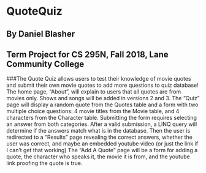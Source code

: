 # QuoteQuiz
## By Daniel Blasher
## Term Project for CS 295N, Fall 2018, Lane Community College

###The Quote Quiz allows users to test their knowledge of movie quotes and submit their own movie quotes to add more questions to quiz database! The home page, “About”, will explain to users that all quotes are from movies only. Shows and songs will be added in versions 2 and 3. 
The “Quiz” page will display a random quote from the Quotes table and a form with two multiple choice questions: 4 movie titles from the Movie table, and 4 characters from the Character table. Submitting the form requires selecting an answer from both categories. After a valid submission, a LINQ query will determine if the answers match what is in the database. Then the user is redirected to a “Results” page revealing the correct answers, whether the user was correct, and maybe an embedded youtube video (or just the link if I can’t get that working)
The “Add A Quote” page will be a form for adding a quote, the character who speaks it, the movie it is from, and the youtube link proofing the quote is true.
